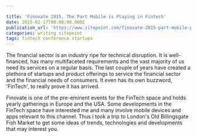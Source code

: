 ```yaml
---

title: 'Finovate 2015, The Part Mobile is Playing in Fintech'
date: 2015-02-17T00:00:00.000Z
publication_url: 'https://www.sitepoint.com/finovate-2015-part-mobile-playing-fintech/'
categories: writing sitepoint
tags: fintech conference startups
---
```


The financial sector is an industry ripe for technical disruption. It is well-financed, has many multifaceted requirements and the vast majority of us need its services on a regular basis. The last couple of years have created a plethora of startups and product offerings to service the financial sector and the financial needs of consumers. It even has its own buzzword, 'FinTech', to really prove it has arrived.

Finovate is one of the pre-eminent events for the FinTech space and holds yearly gatherings in Europe and the USA. Some developments in the FinTech space have interested me and many involve mobile devices and apps relevant to this channel. Thus I took a trip to London's Old Billingsgate Fish Market to get some ideas of trends, technologies and developments that may interest you.
